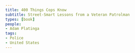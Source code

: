 ```yaml
---
title: 400 Things Cops Know
subtitle: Street-Smart Lessons from a Veteran Patrolman
types: [book]
people:
- Adam Platinga
tags:
- Police
- United States
---
```

